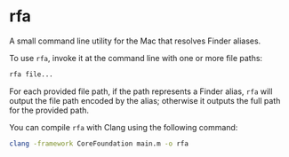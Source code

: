 # rfa

A small command line utility for the Mac that resolves Finder aliases.

To use `rfa`, invoke it at the command line with one or more file paths:
```sh
rfa file...
```
For each provided file path, if the path represents a Finder alias,
`rfa` will output the file path encoded by the alias;
otherwise it outputs the full path for the provided path.

You can compile `rfa` with Clang using the following command:
```sh
clang -framework CoreFoundation main.m -o rfa
```
